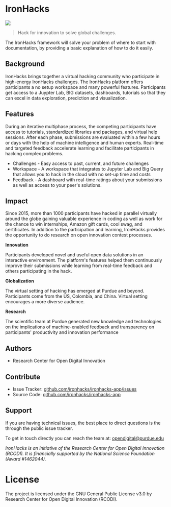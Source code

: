 # IronHacks

![](https://i.imgur.com/AFRx2Gy.jpg)

> Hack for innovation to solve global challenges.

The IronHacks framework will solve your problem of where to start with documentation,
by providing a basic explanation of how to do it easily.

## Background

IronHacks brings together a virtual hacking community who participate in high-energy IronHacks challenges. The IronHacks platform offers participants a no setup workspace and many powerful features. Participants get access to a Juypter Lab, BIG datasets, dashboards, tutorials so that they can excel in data exploration, prediction and visualization.

## Features

During an iterative multiphase process, the competing participants have access to tutorials, standardized libraries and packages, and virtual help sessions. After each phase, submissions are evaluated within a few hours or days with the help of machine intelligence and human experts. Real-time and targeted feedback accelerate learning and facilitate participants in hacking complex problems.

- Challenges - Easy access to past, current, and future challenges
- Workspace - A workspace that integrates to Jupyter Lab and Big Query that allows you to hack in the cloud with no set-up time and costs
- Feedback - A dashboard with real-time ratings about your submissions as well as access to your peer's solutions.

## Impact 

Since 2015, more than 1000 participants have hacked in parallel virtually around the globe gaining valuable experience in coding as well as work for the chance to win internships, Amazon gift cards, cool swag, and certificates. In addition to the participation and learning, IronHacks provides the opportunity to do research on open innovation contest processes.

__Innovation__

Participants developed novel and useful open data solutions in an interactive environment. The platform's features helped them continuously improve their submissions while learning from real-time feedback and others participating in the hack.

__Globalization__

The virtual setting of hacking has emerged at Purdue and beyond. Participants come from the US, Colombia, and China. Virtual setting encourages a more diverse audience.

__Research__

The scientific team at Purdue generated new knowledge and technologies on the implications of machine-enabled feedback and transparency on participants' productivity and innovation performance


## Authors

- Research Center for Open Digital Innovation

## Contribute

- Issue Tracker: [github.com/ironhacks/ironhacks-app/issues](https://github.com/ironhacks/ironhacks-app/issues)
- Source Code: [github.com/ironhacks/ironhacks-app](https://github.com/ironhacks/ironhacks-app/)

## Support

If you are having technical issues, the best place to direct questions is the through the public issue tracker.

To get in touch directly you can reach the team at: opendigital@purdue.edu

*IronHacks is an initiative of the Research Center for Open Digital Innovation (RCODI). It is financially supported by the National Science Foundation (Award #1462044).*


# License

The project is licensed under the GNU General Public License v3.0 by Research Center for Open Digital Innovation (RCODI).
